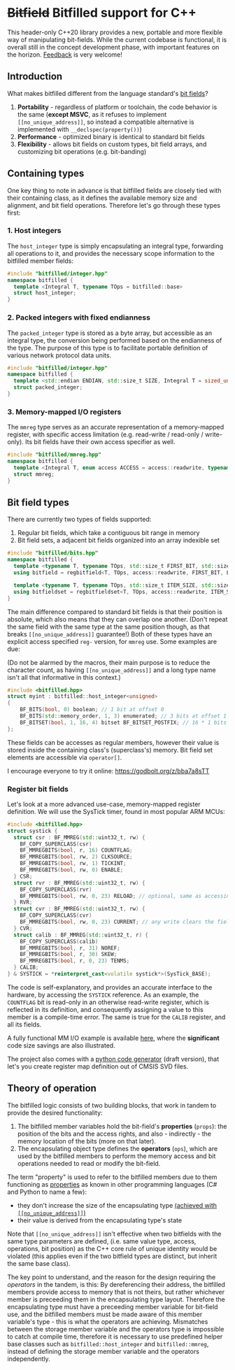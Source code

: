 # ~~Bitfield~~ Bitfilled support for C++

This header-only C++20 library provides a new, portable and more flexible way of manipulating bit-fields.
While the current codebase is functional, it is overall still in the concept development phase,
with important features on the horizon. [Feedback](https://github.com/IntergatedCircuits/bitfilled/discussions) is very welcome!

## Introduction

What makes bitfilled different from the language standard's [bit fields][stdbitfield]?

1. **Portability** - regardless of platform or toolchain, the code behavior is the same
(**except MSVC**, as it refuses to implement `[[no_unique_address]]`, so instead a compatible alternative is implemented with `__declspec(property())`)
2. **Performance** - optimized binary is identical to standard bit fields
3. **Flexibility** - allows bit fields on custom types, bit field arrays, and customizing bit operations (e.g. bit-banding)

## Containing types

One key thing to note in advance is that bitfilled fields are closely tied with their containing class,
as it defines the available memory size and alignment, and bit field operations.
Therefore let's go through these types first:

### 1. Host integers

The `host_integer` type is simply encapsulating an integral type, forwarding all operations to it,
and provides the necessary scope information to the bitfilled member fields:

```cpp
#include "bitfilled/integer.hpp"
namespace bitfilled {
  template <Integral T, typename TOps = bitfilled::base>
  struct host_integer;
}
```

### 2. Packed integers with fixed endianness

The `packed_integer` type is stored as a byte array, but accessible as an integral type,
the conversion being performed based on the endianness of the type.
The purpose of this type is to facilitate portable definition of various network protocol data units.
```cpp
#include "bitfilled/integer.hpp"
namespace bitfilled {
  template <std::endian ENDIAN, std::size_t SIZE, Integral T = sized_unsigned_t<std::bit_ceil(SIZE)>>
  struct packed_integer;
}
```

### 3. Memory-mapped I/O registers

The `mmreg` type serves as an accurate representation of a memory-mapped register,
with specific access limitation (e.g. read-write / read-only / write-only).
Its bit fields have their own access specifier as well.
```cpp
#include "bitfilled/mmreg.hpp"
namespace bitfilled {
  template <Integral T, enum access ACCESS = access::readwrite, typename TOps = bitfilled::base>
  struct mmreg;
}
```

## Bit field types

There are currently two types of fields supported:
1. Regular bit fields, which take a contiguous bit range in memory
2. Bit field sets, a adjacent bit fields organized into an array indexible set

```cpp
#include "bitfilled/bits.hpp"
namespace bitfilled {
  template <typename T, typename TOps, std::size_t FIRST_BIT, std::size_t LAST_BIT>
  using bitfield = regbitfield<T, TOps, access::readwrite, FIRST_BIT, LAST_BIT>;

  template <typename T, typename TOps, std::size_t ITEM_SIZE, std::size_t ITEM_COUNT, std::size_t OFFSET>
  using bitfieldset = regbitfieldset<T, TOps, access::readwrite, ITEM_SIZE, ITEM_COUNT, OFFSET>;
}
```

The main difference compared to standard bit fields is that their position is absolute,
which also means that they can overlap one another. (Don't repeat the same field with the same type
at the same position though, as that breaks `[[no_unique_address]]` guarantee!)
Both of these types have an explicit access specified `reg-` version, for `mmreg` use.
Some examples are due:

(Do not be alarmed by the macros, their main purpose is to reduce the character count,
as having `[[no_unique_address]]` and a long type name isn't all that informative in this context.)
```cpp
#include <bitfilled.hpp>
struct myint : bitfilled::host_integer<unsigned>
{
    BF_BITS(bool, 0) boolean; // 1 bit at offset 0
    BF_BITS(std::memory_order, 1, 3) enumerated; // 3 bits at offset 1
    BF_BITSET(bool, 1, 16, 4) bitset BF_BITSET_POSTFIX; // 16 * 1 bits at offset 4
};
```

These fields can be accesses as regular members, however their value is stored inside the containing class's (superclass's) memory. Bit field set elements are accessible via `operator[]`.

I encourage everyone to try it online:
https://godbolt.org/z/bba7a8sTT

### Register bit fields

Let's look at a more advanced use-case, memory-mapped register definition.
We will use the SysTick timer, found in most popular ARM MCUs:

```cpp
#include <bitfilled.hpp>
struct systick {
  struct csr : BF_MMREG(std::uint32_t, rw) {
    BF_COPY_SUPERCLASS(csr)
    BF_MMREGBITS(bool, r, 16) COUNTFLAG;
    BF_MMREGBITS(bool, rw, 2) CLKSOURCE;
    BF_MMREGBITS(bool, rw, 1) TICKINT;
    BF_MMREGBITS(bool, rw, 0) ENABLE;
  } CSR;
  struct rvr : BF_MMREG(std::uint32_t, rw) {
    BF_COPY_SUPERCLASS(rvr)
    BF_MMREGBITS(bool, rw, 0, 23) RELOAD; // optional, same as accessing the register itself
  } RVR;
  struct cvr : BF_MMREG(std::uint32_t, rw) {
    BF_COPY_SUPERCLASS(cvr)
    BF_MMREGBITS(bool, rw, 0, 23) CURRENT; // any write clears the field and COUNTFLAG to 0
  } CVR;
  struct calib : BF_MMREG(std::uint32_t, r) {
    BF_COPY_SUPERCLASS(calib)
    BF_MMREGBITS(bool, r, 31) NOREF;
    BF_MMREGBITS(bool, r, 30) SKEW;
    BF_MMREGBITS(bool, r, 0, 23) TENMS;
  } CALIB;
} & SYSTICK = *reinterpret_cast<volatile systick*>(SysTick_BASE);
```

The code is self-explanatory, and provides an accurate interface to the hardware, by accessing the `SYSTICK` reference. As an example, the `COUNTFLAG` bit is read-only in an otherwise read-write register, which is reflected in its definition, and consequently assigning a value to this member is a compile-time error. The same is true for the `CALIB` register, and all its fields.

A fully functional MM I/O example is available [here][bitfilled-stm32f4],
where the **significant** code size savings are also illustrated.

The project also comes with a [python code generator](tools/svd2mmregmap.py) (draft version),
that let's you create register map definition out of CMSIS SVD files.

## Theory of operation

The bitfilled logic consists of two building blocks, that work in tandem to provide the desired functionality:
1. The bitfilled member variables hold the bit-field's **properties** (`props`): the position of the bits and the access rights,
and also - indirectly - the memory location of the bits (more on that later).
2. The encapsulating object type defines the **operators** (`ops`), which are used by the bitfilled members
to perform the memory access and bit operations needed to read or modify the bit-field.

The term "property" is used to refer to the bitfilled members due to them functioning as [properties][property wiki]
as known in other programming languages (C# and Python to name a few):
 - they don't increase the size of the encapsulating type [(achieved with `[[no_unique_address]]`)](https://en.cppreference.com/w/cpp/language/attributes/no_unique_address)
 - their value is derived from the encapsulating type's state

Note that `[[no_unique_address]]` isn't effective when two bitfields with the same type parameters are defined,
(i.e. same value type, access, operations, bit position) as the C++ core rule of unique identity would be violated
(this applies even if the two bitfield types are distinct, but inherit the same base class).

The key point to understand, and the reason for the design requiring the *operators* in the tandem, is this:
By dereferencing their address, the bitfilled members provide access to memory that is not theirs,
but rather whichever member is preceeding them in the encapsulating type layout.
Therefore the encapsulating type must have a preceeding member variable for bit-field use,
and the bitfilled members must be made aware of this member variable's type - this is what the operators are achieving.
Mismatches between the storage member variable and the operators type is impossible to catch at compile time,
therefore it is necessary to use predefined helper base classes such as `bitfilled::host_integer` and `bitfilled::mmreg`,
instead of defining the storage member variable and the operators independently.

[stdbitfield]: https://en.cppreference.com/w/cpp/language/bit_field
[no_unique_address]: https://en.cppreference.com/w/cpp/language/attributes/no_unique_address
[property wiki]: https://en.wikipedia.org/wiki/Property_(programming)
[armcortexmbitband]: https://atadiat.com/en/e-bit-banding-explained-a-feature-of-arm-cortex-m3/
[bitfilled-stm32f4]: https://github.com/IntergatedCircuits/bitfilled-stm32f4
